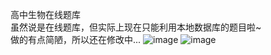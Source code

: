 高中生物在线题库</br>
虽然说是在线题库，但实际上现在只能利用本地数据库的题目啦~</br>
做的有点简陋，所以还在修改中...
![image](https://user-images.githubusercontent.com/65449543/120935028-724f6f00-c733-11eb-8be1-39e816dd9d87.png)
![image](https://user-images.githubusercontent.com/65449543/120935014-62d02600-c733-11eb-8cb7-924883af7cec.png)
